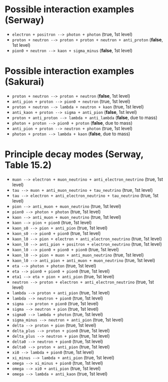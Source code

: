 # Possible interaction examples (Serway)
* `electron + positron --> photon + photon`                         (true, 1st level)
* `proton + neutron --> proton + proton + neutron + anti_proton`    (**false**, 1st level)
* `pion0 + neutron --> kaon + sigma_minus`                          (**false**, 1st level)

# Possible interaction examples (Sakurai)
* `proton + neutron --> proton + neutron`                           (**false**, 1st level)
* `anti_pion + proton --> pion0 + neutron`                          (true, 1st level)
* `proton + neutron --> lambda + neutron + kaon`                    (true, 1st level)
* `anti_kaon + proton --> sigma + anti_pion`                        (**false**, 1st level)
* `proton + anti_proton --> lambda + anti_lambda`                   (**false**, due to mass)
* `photon + proton --> pion0 + proton`                              (**false**, due to mass)
* `anti_pion + proton --> neutron + photon`                         (true, 1st level)
* `photon + proton --> lambda + kaon`                               (**false**, due to mass)

# Principle decay modes (Serway, Table 15.2)
* `muon --> electron + muon_neutrino + anti_electron_neutrino`      (true, 1st level)
* `tau --> muon + anti_muon_neutrino + tau_neutrino`                (true, 1st level)
* `tau --> electron + anti_electron_neutrino + tau_neutrino`        (true, 1st level)
* `pion --> anti_muon + muon_neutrino`                              (true, 1st level)
* `pion0 --> photon + photon`                                       (true, 1st level)
* `kaon --> anti_muon + muon_neutrino`                              (true, 1st level)
* `kaon --> pion + pion0`                                           (true, 1st level)
* `kaon_s0 --> pion + anti_pion`                                    (true, 1st level)
* `kaon_s0 --> pion0 + pion0`                                       (true, 1st level)
* `kaon_l0 --> pion + electron + anti_electron_neutrino`            (true, 1st level)
* `kaon_l0 --> anti_pion + positron + electron_neutrino`            (true, 1st level)
* `kaon_l0 --> pion0 + pion0 + pion0`                               (true, 1st level)
* `kaon_l0 --> pion + muon + anti_muon_neutrino`                    (true, 1st level)
* `kaon_l0 --> anti_pion + anti_muon + muon_neutrino`               (true, 1st level)
* `eta --> photon + photon`                                         (true, 1st level)
* `eta --> pion0 + pion0 + pion0`                                   (true, 1st level)
* `eta1 --> eta + pion + anti_pion`                                 (true, 1st level)
* `neutron --> proton + electron + anti_electron_neutrino`          (true, 1st level)
* `lambda --> proton + anti_pion`                                   (true, 1st level)
* `lambda --> neutron + pion0`                                      (true, 1st level)
* `sigma --> proton + pion0`                                        (true, 1st level)
* `sigma --> neutron + pion`                                        (true, 1st level)
* `sigma0 --> lambda + photon`                                      (true, 1st level)
* `sigma_minus --> neutron + anti_pion`                             (true, 1st level)
* `delta --> proton + pion`                                         (true, 1st level)
* `delta_plus --> proton + pion0`                                   (true, 1st level)
* `delta_plus --> neutron + pion`                                   (true, 1st level)
* `delta0 --> neutron + pion0`                                      (true, 1st level)
* `delta0 --> proton + anti_pion`                                   (true, 1st level)
* `xi0 --> lambda + pion0`                                          (true, 1st level)
* `xi_minus --> lambda + anti_pion`                                 (true, 1st level)
* `omega --> xi_minus + pion0`                                      (true, 1st level)
* `omega --> xi0 + anti_pion`                                       (true, 1st level)
* `omega --> lambda + anti_kaon`                                    (true, 1st level)
